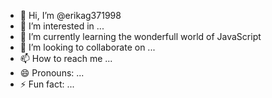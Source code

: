 - 👋 Hi, I’m @erikag371998
- 👀 I’m interested in ...
- 🌱 I’m currently learning the wonderfull world of JavaScript
- 💞️ I’m looking to collaborate on ...
- 📫 How to reach me ...
- 😄 Pronouns: ...
- ⚡ Fun fact: ...

<!---
erikag371998/erikag371998 is a ✨ special ✨ repository because its `README.md` (this file) appears on your GitHub profile.
You can click the Preview link to take a look at your changes.
--->
